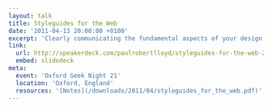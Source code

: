 ```yaml
---
layout: talk
title: Styleguides for the Web
date: '2011-04-13 20:00:00 +0100'
excerpt: 'Clearly communicating the fundamental aspects of your design at the different stages of a project can help you better communicate with clients, developers and your peers, ensuring your vision doesn''t get lost in the transformation from static comp to dynamic ever changing website.'
link:
  url: http://speakerdeck.com/paulrobertlloyd/styleguides-for-the-web-2011
  embed: slidedeck
meta:
  event: 'Oxford Geek Night 21'
  location: 'Oxford, England'
  resources: '[Notes](/downloads/2011/04/styleguides_for_the_web.pdf)'
---
```

